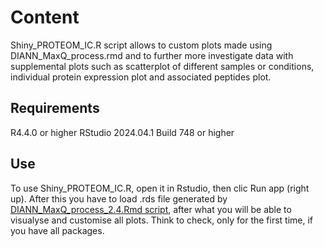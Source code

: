 # Content
Shiny_PROTEOM_IC.R script allows to custom plots made using DIANN_MaxQ_process.rmd and to further more investigate data with supplemental plots such as scatterplot of different samples or conditions, individual protein expression plot and associated peptides plot.

## Requirements
R4.4.0 or higher
RStudio 2024.04.1 Build 748 or higher

## Use
To use Shiny_PROTEOM_IC.R, open it in Rstudio, then clic Run app (right up). After this you have to load .rds file generated by [DIANN_MaxQ_process_2.4.Rmd script](https://github.com/MarjorieLeduc/DIANN_MaxQ_process), after what you will be able to visualyse and customise all plots.
Think to check, only for the first time, if you have all packages. 
